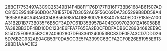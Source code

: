 28BC17753497A3C9C25349B14F4B8FF176D177FB16F73BB61684B61507ADC815DE9548F66DD047B1E57D87D3052A65F56C69DA7305299B8DD58A41EB58AB4CA4BA6C04BB56598514DBF8007E6834075340ED07E185EA100A31B2D1B773B035F6B5CF3AD7C61D35B957B404EC097020012A16058B87A382BB3DF4BD10DC1234E6FFA7F65EA2E0CFDDFADB6C28934682EE9C815D25E09A35B2C8240902807DF63361240053BC83DF0E743CD7DDD265D76B2C932AE04CB53F0DA5CC3E5FA3399C6BCFA2CF0E26E81955E61328BD1AAAC1E2
